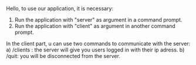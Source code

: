 Hello, to use our application, it is necessary:
1) Run the application with "server" as argument in a command prompt.
2) Run the application with "client" as argument in another command prompt.

In the client part, u can use two commands to communicate with the server:
  a) /clients : the server will give you users logged in with their ip adress.
  b) /quit: you will be disconnected from the server.
